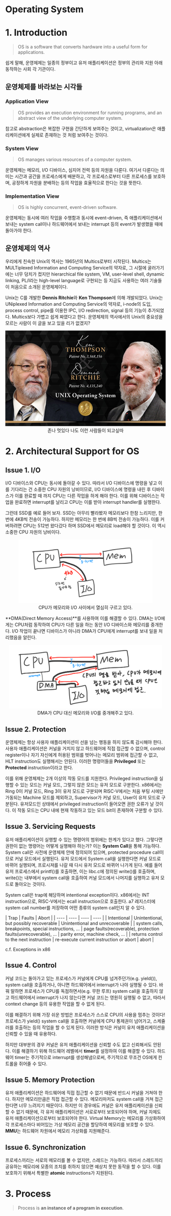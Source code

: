 Operating System
=================
# 1. Introduction
> OS is a software that converts hardware into a useful form for applications.

쉽게 말해, 운영체제는 일종의 정부이고 유저 애플리케이션은 정부의 관리와 지원 아래 동작하는 사회 각 기관이다. 


## 운영체제를 바라보는 시각들
### Application View
> OS provides an execution environment for running programs, and an abstract view of the underlying computer system.

참고로 abstraction은 복잡한 구현을 간단하게 보여주는 것이고, virtualization은 애플리케이션에게 실제로 존재하는 것 처럼 보여주는 것이다.

### System View
> OS manages various resources of a computer system.

운영체제는 메모리, I/O 디바이스, 심지어 전력 등의 자원을 다룬다. 여기서 다룬다는 의미는 시간과 공간을 프로세스에게 배분하고, 각 프로세스로부터 다른 프로세스를 보호하며, 공정하게 자원을 분배하는 등의 작업을 효율적으로 한다는 것을 뜻한다.

### Implementation View
> OS is highly concurrent, event-driven software.

운영체제는 동시에 여러 작업을 수행함과 동시에 event-driven, 즉 애플리케이션에서 보내는 system call이나 하드웨어에서 보내는 interrupt 등의 event가 발생했을 때에 돌아가야 한다.

## 운영체제의 역사
우리에게 친숙한 Unix의 역사는 1965년의 Multics로부터 시작된다. Multics는 MULTiplexed Information and Computing Service의 약자로, 그 시절에 굴러가기에는 너무 덩치가 컸지만 hierarchical file system, VM, user-level shell, dynamic linking, PL/I라는 high-level language로 구현되는 등 지금도 사용하는 여러 기술들이 처음으로 소개된 운영체제이다.

Unix는 C를 개발한 **Dennis Ritchie**와 **Ken Thompson**에 의해 개발되었다. Unix는 UNiplexed Information and Computing Service의 약자로, i-node의 도입, process control, pipe를 이용한 IPC, I/O redirection, signal 등의 기능이 추가되었다. Multics보다 가볍고 쉽게 짜였다고 한다. 운영체제의 역사에서의 Unix의 중요성을 모르는 사람이 이 글을 보고 있을 리가 없겠지?
<p align="center"><img src="./res/KT&DR.jpeg" height="300px" title="Dennis Ritchie and Ken Thompson" alt="Their Majesties"></img></br>존나 멋있다 나도 이런 사람들이 되고싶따</p>

# 2. Architectural Support for OS
## Issue 1. I/O

I/O 디바이스와 CPU는 동시에 돌아갈 수 있다. 따라서 I/O 디바이스에 명령을 넣고 이를 기다리는 건 소중한 CPU 자원의 낭비이므로, I/O 디바이스에 명령을 내린 후 디바이스가 이를 완료할 때 까지 CPU는 다른 작업을 하게 해야 한다. 이를 위해 디바이스는 작업을 완료하면 interrupt를 날리고 CPU는 이를 받아 interrupt handler를 실행한다. 

그런데 SSD를 예로 들어 보자. SSD는 아무리 빨라봤자 메모리보다 한참 느리지만, 한 번에 4KB씩 전송이 가능하다. 하지만 메모리는 한 번에 8B씩 전송이 가능하다. 이를 커버하려면 CPU는 512번 왔다갔다 하며 SSD에서 메모리로 load해야 할 것이다. 이 역시 소중한 CPU 자원의 낭비이다. 
<p padding="10px" align="center"><img src="./res/wo_DMA.jpeg" height="200px" title="CPU 혼자 다해" alt="CPU 혼자 다 하는 짤"></img></br>CPU가 메모리와 I/O 사이에서 열심히 구르고 있다.</p>

**DMA(Direct Memory Access)**를 사용하여 이를 해결할 수 있다. DMA는 I/O에게는 CPU처럼 동작하여 CPU가 다른 일을 하는 동안 I/O 디바이스와 메모리를 중개한다. I/O 작업이 끝나면 디바이스가 아니라 DMA가 CPU에게 interrupt를 보내 일을 처리했음을 알린다.
<p padding="10px" align="center"><img src="./res/w_DMA.jpeg" height="200px" title="DMA한테 외주 줌" alt="DMA가 외주 받는 짤"></img></br>DMA가 CPU 대신 메모리와 I/O를 중개해주고 있다.</p>

## Issue 2. Protection

운영체제는 항상 사용자 애플리케이션이 선을 넘는 행동을 하지 않도록 감시해야 한다. 사용자 애플리케이션은 커널을 거치지 않고 하드웨어에 직접 접근할 수 없으며, control register이나 자기 자신에게 허용된 범위를 벗어나는 메모리 범위에 접근할 수 없고, HLT instruction도 실행해서는 안된다. 이러한 명령어들을 **Privileged** 또는 **Protected** instruction이라고 한다. 

이를 위해 운영체제는 2개 이상의 작동 모드를 지원한다. Privileged instruction을 실행할 수 있는 모드는 커널 모드, 그렇지 않은 모드는 유저 모드로 구분한다. x86에서는 Ring 0이 커널 모드, Ring 3이 유저 모드로 구분되며 RISC-V에서는 처음 부팅 시에만 가동되는 Machine 모드를 제외하고, Supervisor가 커널 모드, User이 유저 모드로 구분된다. 유저모드인 상태에서 privileged instruction이 들어오면 권한 오류가 날 것이다. 이 작동 모드는 CPU 내에 현재 작동하고 있는 모드 bit이 존재하여 구분할 수 있다.

## Issue 3. Servicing Requests

유저 애플리케이션이 실행할 수 있는 명령어의 범위에는 한계가 있다고 했다. 그렇다면 권한이 없는 명령어는 어떻게 실행해야 하는가? 이는 **System Call**을 통해 가능하다. System call은 사전에 운영체제 안에 정의되어 있으며, protected procedure call이므로 커널 모드에서 실행된다. 유저 모드에서 System call을 실행한다면 커널 모드로 바뀌어 실행되며, 프로시져를 나갈 때 다시 유저 모드로 바뀌어 나가게 된다. 예를 들어 유저 프로세스에서 printf()를 호출하면, 이는 libc.c에 정의된 write()를 호출하며, write()는 내부에서 system call을 호출하여 커널 모드에서 나머지를 실행하고 유저 모드로 돌아오는 것이다.

System call은 trap에 해당하며 intentional exception이다. x86에서는 INT instruction으로, RISC-V에서는 ecall instruction으로 호출한다. a7 레지스터에 system call number를 저장하여 어떤 종류의 system call인지 알 수 있다. 

| Trap | Faults | Abort |
| ---- | ---- | ---- | ---- |
| Intentional | Unintentional, but possibly recoverable | Unintentional and unrecoverable |
| system calls, breakpoints, special instructions, ... | page faults(recoverable), protection faults(unrecoverable), ... | parity error, machine check, ... |
| returns control to the next instruction | re-execute current instruction or abort | abort | 

c.f. Exceptions in x86

## Issue 4. Control
커널 코드는 돌아가고 있는 프로세스가 커널에게 CPU를 넘겨주던가(e.g. yield()), system call을 호출하거나, 아니면 하드웨어에서 interrupt가 나야 실행될 수 있다. 바꿔 말하면 프로세스가 CPU를 독점하면서(e.g. 무한 루프) system call을 호출하지 않고 하드웨어에서 interrupt가 나지 않는다면 커널 코드는 영원히 실행될 수 없고, 따라서 context change 등의 유용한 작업을 할 수 없게 된다.

이를 해결하기 위해 가장 쉬운 방법은 프로세스가 스스로 CPU의 사용을 멈추는 것이다! 프로세스가 yield() system call을 호출하면 커널에게 CPU 통제권이 넘어가고, 스케쥴러를 호출하는 등의 작업을 할 수 있게 된다. 이러한 방식은 커널이 유저 애플리케이션을 신뢰할 수 있을 때 유용하다.

하지만 대부분의 경우 커널은 유저 애플리케이션을 신뢰할 수도 없고 신뢰해서도 안된다. 이를 해결하기 위해 하드웨어 레벨에서 **timer**를 설정하여 이를 해결할 수 있다. 하드웨어 timer는 주기적으로 interrupt를 생성해냄으로써, 주기적으로 무조건 OS에게 컨트롤을 쥐어줄 수 있다. 

## Issue 5. Memory Protection
유저 애플리케이션은 하드웨어에 직접 접근할 수 없기 때문에 반드시 커널을 거쳐야 한다. 하지만 메모리만큼은 직접 접근할 수 있다. 메모리마저도 system call을 거쳐 접근한다면 너무 느려지기 때문이다. 하지만 이 경우에도 커널은 유저 애플리케이션을 신뢰할 수 없기 때문에, 각 유저 애플리케이션은 서로로부터 보호되어야 하며, 커널 자체도 유저 애플리케이션으로부터 보호되어야 한다. Virtual Memory는 메모리를 가상화하여 각 프로세스마다 비어있는 가상 메모리 공간을 할당하여 메모리를 보호할 수 있다. **MMU**는 하드웨어 차원에서 메모리 가상화를 지원해준다. 

## Issue 6. Synchronization
프로세스끼리는 서로의 메모리를 볼 수 없지만, 스레드는 가능하다. 따라서 스레드끼리 공유하는 메모리에 모종의 조치를 취하지 않으면 예상치 못한 동작을 할 수 있다. 이를 보호하기 위해서 특별한 **atomic** instructions가 지원된다.

# 3. Process
> Process is **an instance of a program in execution**.

